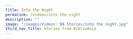 ```yaml
---
title: Into the Night
permalink: /videos/into-the-night
description: ""
image: "/images/Videos: BA Stories/into the night.jpg"
third_nav_title: Stories from BiblioAsia
---
```

